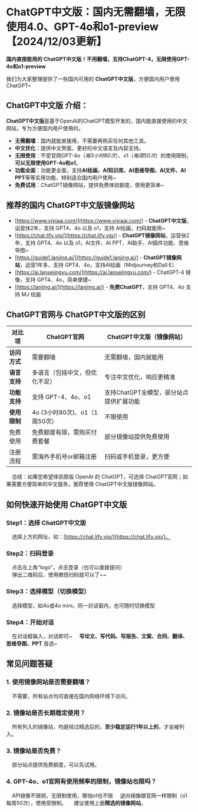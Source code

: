 # ChatGPT中文版：国内无需翻墙，无限使用4.0、GPT-4o和o1-preview 【2024/12/03更新】  

**国内直接能用的 ChatGPT中文版！不用翻墙，支持ChatGPT-4，无限使用GPT-4o和o1-preview** 

我们为大家整理提供了一些国内可用的 **ChatGPT中文版**，方便国内用户使用ChatGPT~

## ChatGPT中文版 介绍：

**ChatGPT中文版**是基于OpenAI的ChatGPT模型开发的，国内能直接使用的中文网站，专为方便国内用户使用的。<br />

- **无需翻墙**：国内就能直接用，不需要再购买任何其他工具。
- **中文优化**：提供中文界面，更好的中文语言及内容支持。
- **无限使用**：不受官网GPT-4o（_每3小时80次_）、o1（_每周50次_）的使用限制，**可以无限使用GPT-4o和o1**。
- **功能全面**：功能更全面，支持**AI绘画、AI知识库、AI思维导图、AI文件、AI PPT**等等实用功能，特别适合国内用户使用~
- **免费试用**：ChatGPT镜像网站，提供免费体验额度，使用更简单~

## 推荐的国内 ChatGPT中文版镜像网站

- [https://www.yixiaai.com/](https://www.yixiaai.com/) - **ChatGPT中文版**，运营快2年，支持 GPT4、4o 以及 o1，支持 AI绘画，扫码就能用~
- [https://chat.lify.vip/](https://chat.lify.vip/) - **ChatGPT镜像网站**，运营快2年，支持 GPT4、4o 以及 o1，AI文件、AI PPT、AI助手、AI插件功能、思维导图~
- [https://guide1.lanjing.ai/](https://guide1.lanjing.ai/) - **ChatGPT镜像网站**，运营1年多，支持 GPT4、4o，支持AI绘画（Midjourney和Dall·E）
- [https://ai.lansejingyu.com/](https://ai.lansejingyu.com/) - ChatGPT-4 镜像，支持 GPT4、4o，简单便捷~
- [https://lanjing.ai/](https://lanjing.ai/) - **免费ChatGPT**，支持 GPT4、4o 支持 MJ 绘画

## ChatGPT官网与 ChatGPT中文版的区别
| 对比项 | ChatGPT官网 | ChatGPT中文版（镜像网站）|
|-------- |-------- |-------- |
| **访问方式**	| 需要翻墙 | 无需翻墙，国内就能用 |
| **语言支持**	| 多语言（包括中文，但优化不足）	| 专注中文优化，响应更精准 |
| **功能支持**	| 支持 GPT-4、4o、o1 | 支持ChatGPT全模型，部分站点提供扩展功能 |
| **使用限制** | 4o (3小时80次)、o1（1周50次） | 不限使用 |
| 免费使用	| 免费额度有限，需购买付费套餐	| 部分镜像站提供免费使用 |
| 注册流程	| 需海外手机号or邮箱注册	| 扫码或手机登录，更方便 |

&nbsp;&nbsp;&nbsp;&nbsp;总结：如果您希望体验原版 OpenAI 的 ChatGPT，可选择 ChatGPT官网；如果需要方便简单的中文服务，推荐使用 ChatGPT中文版镜像网站。

## 如何快速开始使用 ChatGPT中文版

### Step1：选择 ChatGPT中文版
&nbsp;&nbsp;&nbsp;&nbsp;选择上方的网址，如：[https://chat.lify.vip/](https://chat.lify.vip/)。 <br />
### Step2：扫码登录
&nbsp;&nbsp;&nbsp;&nbsp;点击左上角“logo”，点击登录（也可以直接提问）<br />
&nbsp;&nbsp;&nbsp;&nbsp;弹出二维码后，使用微信扫码就可以了~~
### Step3：选择模型（切换模型）
&nbsp;&nbsp;&nbsp;&nbsp;选择模型，如4o或4o mini。同一对话窗内，也可随时切换模型
### Step4：开始对话
&nbsp;&nbsp;&nbsp;&nbsp;在对话框输入，对话即可~
&nbsp;&nbsp;&nbsp;&nbsp;**写论文、写代码、写报告、文案、合同、翻译、思维导图、PPT** 首选~

## 常见问题答疑

### 1. 使用镜像网站是否需要翻墙？
&nbsp;&nbsp;&nbsp;&nbsp;不需要，所有站点均可直接在国内网络环境下访问。
  
### 2. 镜像站是否长期稳定使用？
&nbsp;&nbsp;&nbsp;&nbsp;所有列入的镜像站，均是经过精选后的，**至少稳定运行1年以上的**，才会被列入。

### 3. 镜像站是否免费？
&nbsp;&nbsp;&nbsp;&nbsp;部分站点提供免费额度，可以先试用。

### 4. GPT-4o、o1官网有使用频率的限制，镜像站也限吗？
&nbsp;&nbsp;&nbsp;&nbsp;API镜像不限频，无限制使用，哪怕o1也不限
&nbsp;&nbsp;&nbsp;&nbsp;逆向镜像跟官网一样限制（o1每周50次），使用受限制。
&nbsp;&nbsp;&nbsp;&nbsp;建议使用上面**精选的镜像网站**。

